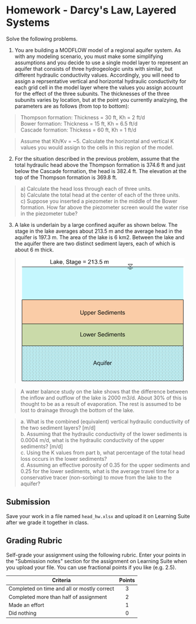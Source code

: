 # Homework - Darcy's Law, Layered Systems

Solve the following problems. 

1. You are building a MODFLOW model of a regional aquifer system. As with any modeling scenario, you must make some simplifying assumptions and you decide to use a single model layer to represent an aquifer that consists of three hydrogeologic units with similar, but different hydraulic conductivity values. Accordingly, you will need to assign a reprsentative vertical and horizontal hydraulic conductivity for each grid cell in the model layer where the values you assign account for the effect of the three subunits. The thicknesses of the three subunits varies by location, but at the point you currently analzying, the parameters are as follows (from top to bottom):

>Thompson formation: Thickness = 30 ft, Kh = 2 ft/d <br>
Bower formation: Thickness = 15 ft, Kh = 6.5 ft/d <br>
Cascade formation: Thickess = 60 ft, Kh = 1 ft/d

>Assume that Kh/Kv = ~5. Calculate the horizontal and vertical K values you would assign to the cells in this region of the model.

2. For the situation described in the previous problem, assume that the total hydraulic head above the Thompson formation is 374.6 ft and just below the Cascade formation, the head is 382.4 ft. The elevation at the top of the Thompson formation is 369.8 ft.

>a) Calculate the head loss through each of three units. <br>
b) Calculate the total head at the center of each of the three units. <br>
c) Suppose you inserted a piezometer in the middle of the Bower formation. How far above the piezometer screen would the water rise in the piezometer tube?

3. A lake is underlain by a large confined aquifer as shown below. The stage in the lake averages about 213.5 m and the average head in the aquifer is 197.3 m. The area of the lake is 6 km2. Between the lake and the aquifer there are two distinct sediment layers, each of which is about 6 m thick.

>![lake.png](images%2Flake.png)

>A water balance study on the lake shows that the difference between the inflow and outflow of the lake is 2000 m3/d. About 30% of this is thought to be as a result of evaporation. The rest is assumed to be lost to drainage through the bottom of the lake.

>a. What is the combined (equivalent) vertical hydraulic conductivity of the two sediment layers? [m/d] <br>
b. Assuming that the hydraulic conductivity of the lower sediments is 0.0004 m/d, what is the hydraulic conductivity of the upper sediments? [m/d] <br>
c. Using the K values from part b, what percentage of the total head loss occurs in the lower sediments? <br>
d. Assuming an effective porosity of 0.35 for the upper sediments and 0.25 for the lower sediments, what is the average travel time for a conservative tracer (non-sorbing) to move from the lake to the aquifer?







## Submission

Save your work in a file named `head_hw.xlsx` and upload it on Learning Suite after we grade it together in class.

## Grading Rubric

Self-grade your assignment using the following rubric. Enter your points in the "Submission notes" section for the assignment on Learning Suite when you upload your file. You can use fractional points if you like (e.g. 2.5).

| Criteria                                    | Points |
|---------------------------------------------|:------:|
| Completed on time and all or mostly correct |   3    |
| Completed more than half of assignment      |   2    |
| Made an effort                              |   1    |
| Did nothing                                 |   0    |
